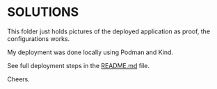 # SOLUTIONS

This folder just holds pictures of the deployed application as proof, the configurations works.

My deployment was done locally using Podman and Kind.

See full deployment steps in the [README.md](../k8s/README.md) file.

Cheers.
